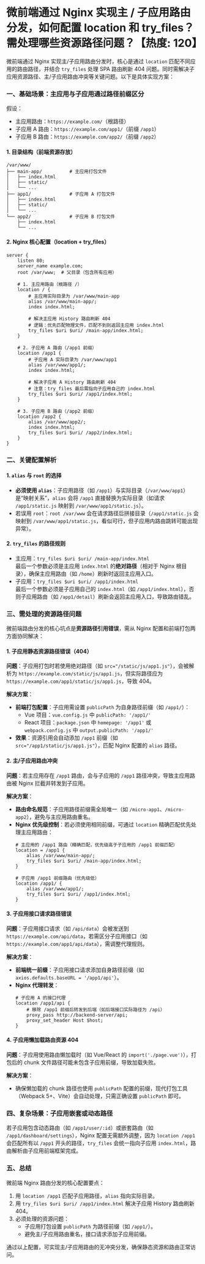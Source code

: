 # 微前端通过 Nginx 实现主 / 子应用路由分发，如何配置 location 和 try_files？需处理哪些资源路径问题？【热度: 120】

微前端通过 Nginx 实现主/子应用路由分发时，核心是通过 `location` 匹配不同应用的路由路径，并结合 `try_files` 处理 SPA 路由刷新 404 问题。同时需解决子应用资源路径、主/子应用路由冲突等关键问题。以下是具体实现方案：


### 一、基础场景：主应用与子应用通过路径前缀区分
假设：
- 主应用路由：`https://example.com/`（根路径）
- 子应用 A 路由：`https://example.com/app1/`（前缀 `/app1`）
- 子应用 B 路由：`https://example.com/app2/`（前缀 `/app2`）

#### 1. 目录结构（前端资源存放）
```
/var/www/
├── main-app/          # 主应用打包文件
│   ├── index.html
│   ├── static/
│   └── ...
├── app1/              # 子应用 A 打包文件
│   ├── index.html
│   ├── static/
│   └── ...
└── app2/              # 子应用 B 打包文件
    ├── index.html
    └── ...
```

#### 2. Nginx 核心配置（location + try_files）
```nginx
server {
    listen 80;
    server_name example.com;
    root /var/www;  # 父目录（包含所有应用）

    # 1. 主应用路由（根路径 /）
    location / {
        # 主应用实际目录为 /var/www/main-app
        alias /var/www/main-app/;
        index index.html;

        # 解决主应用 History 路由刷新 404
        # 逻辑：优先匹配物理文件，匹配不到则返回主应用 index.html
        try_files $uri $uri/ /main-app/index.html;
    }

    # 2. 子应用 A 路由（/app1 前缀）
    location /app1 {
        # 子应用 A 实际目录为 /var/www/app1
        alias /var/www/app1/;
        index index.html;

        # 解决子应用 A History 路由刷新 404
        # 注意：try_files 最后需指向子应用自己的 index.html
        try_files $uri $uri/ /app1/index.html;
    }

    # 3. 子应用 B 路由（/app2 前缀）
    location /app2 {
        alias /var/www/app2/;
        index index.html;
        try_files $uri $uri/ /app2/index.html;
    }
}
```


### 二、关键配置解析
#### 1. `alias` 与 `root` 的选择
- **必须使用 `alias`**：子应用路径（如 `/app1`）与实际目录（`/var/www/app1`）是“映射关系”，`alias` 会将 `/app1` 直接替换为实际目录（如请求 `/app1/static.js` 映射到 `/var/www/app1/static.js`）。  
- 若误用 `root`：`root /var/www` 会在请求路径后拼接目录（`/app1/static.js` 会映射到 `/var/www/app1/static.js`，看似可行，但子应用内路由跳转可能出现异常）。

#### 2. `try_files` 的路径规则
- 主应用：`try_files $uri $uri/ /main-app/index.html`  
  最后一个参数必须是主应用 `index.html` 的**绝对路径**（相对于 Nginx 根目录），确保主应用路由（如 `/home`）刷新时返回主应用入口。  
- 子应用：`try_files $uri $uri/ /app1/index.html`  
  最后一个参数必须是子应用自己的 `index.html`（如 `/app1/index.html`），否则子应用路由（如 `/app1/detail`）刷新会返回主应用入口，导致路由错乱。


### 三、需处理的资源路径问题
微前端路由分发的核心坑点是**资源路径引用错误**，需从 Nginx 配置和前端打包两方面协同解决：

#### 1. 子应用静态资源路径错误（404）
**问题**：子应用打包时若使用绝对路径（如 `src="/static/js/app1.js"`），会被解析为 `https://example.com/static/js/app1.js`，但实际路径应为 `https://example.com/app1/static/js/app1.js`，导致 404。

**解决方案**：
- **前端打包配置**：子应用需设置 `publicPath` 为自身路径前缀（如 `/app1/`）：  
  - Vue 项目：`vue.config.js` 中 `publicPath: '/app1/'`  
  - React 项目：`package.json` 中 `homepage: '/app1'` 或 `webpack.config.js` 中 `output.publicPath: '/app1/'`  
- **效果**：资源引用会自动添加 `/app1` 前缀（如 `src="/app1/static/js/app1.js"`），匹配 Nginx 配置的 `alias` 路径。

#### 2. 主/子应用路由冲突
**问题**：若主应用存在 `/app1` 路由，会与子应用的 `/app1` 路径冲突，导致主应用路由被 Nginx 拦截并转发到子应用。

**解决方案**：
- **路由命名规范**：子应用路径前缀需全局唯一（如 `/micro-app1`、`/micro-app2`），避免与主应用路由重名。  
- **Nginx 优先级控制**：若必须使用相同前缀，可通过 `location` 精确匹配优先处理主应用路由：
  ```nginx
  # 主应用的 /app1 路由（精确匹配，优先级高于子应用的 /app1 前缀匹配）
  location = /app1 {
      alias /var/www/main-app/;
      try_files $uri $uri/ /main-app/index.html;
  }

  # 子应用 /app1 前缀路由（优先级低）
  location /app1/ {
      alias /var/www/app1/;
      try_files $uri $uri/ /app1/index.html;
  }
  ```

#### 3. 子应用接口请求路径错误
**问题**：子应用接口请求（如 `/api/data`）会被发送到 `https://example.com/api/data`，若需区分子应用接口（如 `https://example.com/app1/api/data`），需调整代理规则。

**解决方案**：
- **前端统一前缀**：子应用接口请求添加自身路径前缀（如 `axios.defaults.baseURL = '/app1/api'`）。  
- **Nginx 代理转发**：
  ```nginx
  # 子应用 A 的接口代理
  location /app1/api {
      # 移除 /app1 前缀后转发到后端（如后端接口实际路径为 /api）
      proxy_pass http://backend-server/api;
      proxy_set_header Host $host;
  }
  ```

#### 4. 子应用懒加载路由资源 404
**问题**：子应用使用路由懒加载时（如 Vue/React 的 `import('./page.vue')`），打包后的 chunk 文件路径可能未包含子应用前缀，导致加载失败。

**解决方案**：
- 确保懒加载的 chunk 路径也使用 `publicPath` 配置的前缀，现代打包工具（Webpack 5+、Vite）会自动处理，只需正确设置 `publicPath` 即可。


### 四、复杂场景：子应用嵌套或动态路径
若子应用包含动态路由（如 `/app1/user/:id`）或嵌套路由（如 `/app1/dashboard/settings`），Nginx 配置无需额外调整，因为 `location /app1` 会匹配所有以 `/app1` 开头的路径，`try_files` 会统一指向子应用 `index.html`，路由解析由子应用前端框架完成。


### 五、总结
微前端 Nginx 路由分发的核心配置要点：  
1. 用 `location /app1` 匹配子应用路径，`alias` 指向实际目录。  
2. 用 `try_files $uri $uri/ /app1/index.html` 解决子应用 History 路由刷新 404。  
3. 必须处理的资源问题：  
   - 子应用打包设置 `publicPath` 为路径前缀（如 `/app1/`）。  
   - 避免主/子应用路由重名，接口请求添加子应用前缀。  

通过以上配置，可实现主/子应用路由的无冲突分发，确保静态资源和路由正常访问。